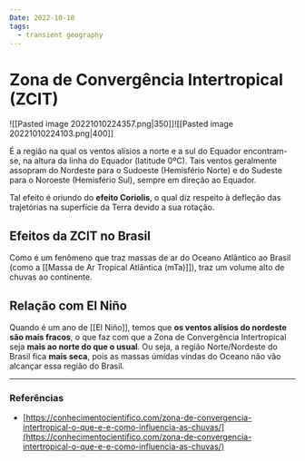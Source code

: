 ```yaml
---
Date: 2022-10-10
tags:
  - transient geography
---
```

# Zona de Convergência Intertropical (ZCIT)
![[Pasted image 20221010224357.png|350]]![[Pasted image 20221010224103.png|400]]

É a região na qual os ventos alísios a norte e a sul do Equador encontram-se, na altura da linha do Equador (latitude 0ºC). Tais ventos geralmente assopram do Nordeste para o Sudoeste (Hemisfério Norte) e do Sudeste para o Noroeste (Hemisfério Sul), sempre em direção ao Equador. 

Tal efeito é oriundo do **efeito Coriolis**, o qual diz respeito à defleção das trajetórias na superfície da Terra devido a sua rotação.

## Efeitos da ZCIT no Brasil
Como é um fenômeno que traz massas de ar do Oceano Atlântico ao Brasil (como a [[Massa de Ar Tropical Atlântica (mTa)]]), traz um volume alto de chuvas ao continente.

## Relação com El Niño
Quando é um ano de [[El Niño]], temos que **os ventos alísios do nordeste são mais fracos**, o que faz com que a Zona de Convergência Intertropical seja **mais ao norte do que o usual**. Ou seja, a região Norte/Nordeste do Brasil fica **mais seca**, pois as massas úmidas vindas do Oceano não vão alcançar essa região do Brasil.

---
### Referências
- [https://conhecimentocientifico.com/zona-de-convergencia-intertropical-o-que-e-e-como-influencia-as-chuvas/](https://conhecimentocientifico.com/zona-de-convergencia-intertropical-o-que-e-e-como-influencia-as-chuvas/)